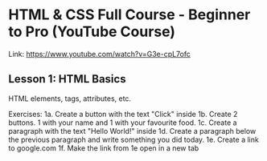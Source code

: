 # HTML & CSS Full Course - Beginner to Pro (YouTube Course)

Link: https://www.youtube.com/watch?v=G3e-cpL7ofc

## Lesson 1: HTML Basics

HTML elements, tags, attributes, etc.

Exercises:
1a. Create a button with the text "Click" inside
1b. Create 2 buttons. 1 with your name and 1 with your favourite food.
1c. Create a paragraph with the text "Hello World!" inside
1d. Create a paragraph below the previous paragraph and write something you did today.
1e. Create a link to google.com
1f. Make the link from 1e open in a new tab
